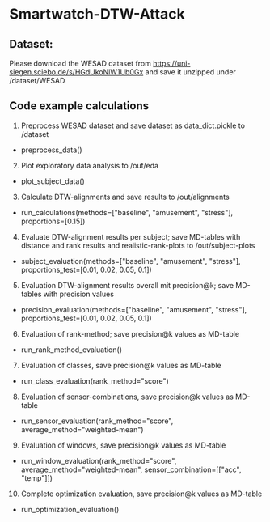 # Smartwatch-DTW-Attack

## Dataset:
Please download the WESAD dataset from https://uni-siegen.sciebo.de/s/HGdUkoNlW1Ub0Gx and save it unzipped under /dataset/WESAD

## Code example calculations
1. Preprocess WESAD dataset and save dataset as data_dict.pickle to /dataset
* preprocess_data()

2. Plot exploratory data analysis to /out/eda
* plot_subject_data()

3. Calculate DTW-alignments and save results to /out/alignments
* run_calculations(methods=["baseline", "amusement", "stress"], proportions=[0.15])

4. Evaluate DTW-alignment results per subject; save MD-tables with distance and rank results and realistic-rank-plots to /out/subject-plots
* subject_evaluation(methods=["baseline", "amusement", "stress"], proportions_test=[0.01, 0.02, 0.05, 0.1])

5. Evaluation DTW-alignment results overall mit precision@k; save MD-tables with precision values
* precision_evaluation(methods=["baseline", "amusement", "stress"], proportions_test=[0.01, 0.02, 0.05, 0.1])

6. Evaluation of rank-method; save precision@k values as MD-table
* run_rank_method_evaluation()

7. Evaluation of classes, save precision@k values as MD-table
* run_class_evaluation(rank_method="score")

8. Evaluation of sensor-combinations, save precision@k values as MD-table
* run_sensor_evaluation(rank_method="score", average_method="weighted-mean")

9. Evaluation of windows, save precision@k values as MD-table
* run_window_evaluation(rank_method="score", average_method="weighted-mean", sensor_combination=[["acc", "temp"]])

10. Complete optimization evaluation, save precision@k values as MD-table 
* run_optimization_evaluation()